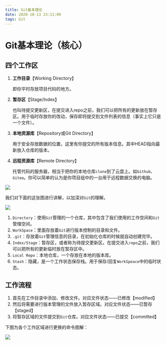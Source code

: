```yaml
---
title: Git基本理论
date: 2020-10-13 23:11:09
tags: Git
---
```


# Git基本理论（核心）

## 四个工作区

1. **工作目录**【Working Directory】

   即你平时存放项目代码的地方。

2. **暂存区**【Stage/Index】

   也叫待提交更新区，在提交进入repo之前，我们可以把所有的更新放在暂存区。用于临时存放你的改动，保存即将提交到文件列表的信息（事实上它只是一个文件）。

3. **本地资源库**【Repository或Git Directory】

   用于安全存放数据的位置，这里有你提交的所有版本信息。其中HEAD指向最新放入仓库的版本。

4. **远程资源库**【Remote Directory】

   托管代码的服务器，相当于把你的本地仓库`clone`到了云盘上。如`Github`、`Gitee`。你可以简单的认为是你项目组中的一台用于远程数据交换的电脑。

![](https://gitee.com/jasonM4A1/pictureHost/raw/master/20201016134339.png)

我们对下面的这张图进行讲解，以加深对`Git`的理解。

![](https://gitee.com/jasonM4A1/pictureHost/raw/master/20201008142409.png)

1. `Directory`：使用`Git`管理的一个仓库，其中包含了我们使用的工作空间和`Git`管理空间。
2. `WorkSpace`：里面存放着`Git`进行版本控制的目录和文件。
3. `.git`：存放着`Git`管理信息的目录，在初始化仓库的时候就自动创建完毕。
4. `Index/Stage`：暂存区，或者称为待提交更新区。在提交进入`repo`之前，我们可以把所有的更新临时放在暂存区中。
5. `Local Repo`：本地仓库，一个存放在本地的版本库。
6. `Stash`：隐藏，是一个工作状态保存栈。用于保存/回复`WorkSpeace`中的临时状态。

## 工作流程

1. 首先在工作目录中添加、修改文件。对应文件状态——已修改【modified】
2. 然后将需要进行版本管理的文件放入暂存区域。对应文件状态——已暂存【staged】
3. 将暂存区域的文件提交到`Git`仓库。对应文件状态——已提交【committed】

下图为各个工作区域进行更换的命令图解：

![](https://gitee.com/jasonM4A1/pictureHost/raw/master/20201008143501.png)